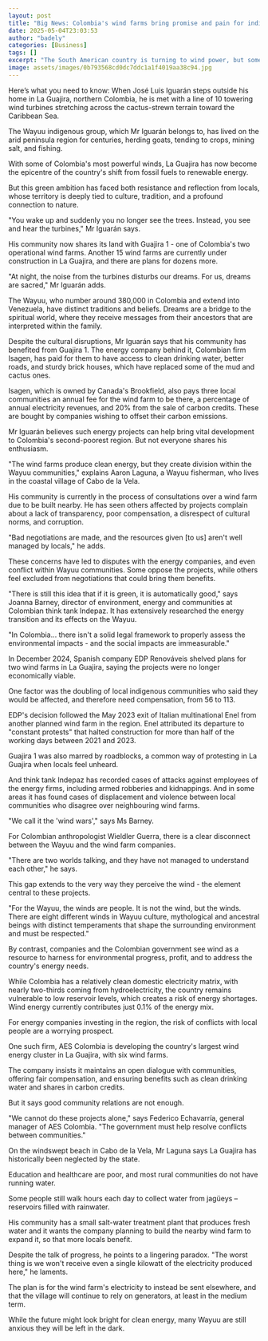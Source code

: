 ```yaml
---
layout: post
title: "Big News: Colombia's wind farms bring promise and pain for indigenous group"
date: 2025-05-04T23:03:53
author: "badely"
categories: [Business]
tags: []
excerpt: "The South American country is turning to wind power, but some local people are unhappy."
image: assets/images/0b793568cd0dc7ddc1a1f4019aa38c94.jpg
---
```


Here’s what you need to know: When José Luis Iguarán steps outside his home in La Guajira, northern Colombia, he is met with a line of 10 towering wind turbines stretching across the cactus-strewn terrain toward the Caribbean Sea.

The Wayuu indigenous group, which Mr Iguarán belongs to, has lived on the arid peninsula region for centuries, herding goats, tending to crops, mining salt, and fishing.

With some of Colombia's most powerful winds, La Guajira has now become the epicentre of the country's shift from fossil fuels to renewable energy.

But this green ambition has faced both resistance and reflection from locals, whose territory is deeply tied to culture, tradition, and a profound connection to nature.

"You wake up and suddenly you no longer see the trees. Instead, you see and hear the turbines," Mr Iguarán says.

His community now shares its land with Guajira 1 - one of Colombia's two operational wind farms. Another 15 wind farms are currently under construction in La Guajira, and there are plans for dozens more.

"At night, the noise from the turbines disturbs our dreams. For us, dreams are sacred," Mr Iguarán adds.

The Wayuu, who number around 380,000 in Colombia and extend into Venezuela, have distinct traditions and beliefs. Dreams are a bridge to the spiritual world, where they receive messages from their ancestors that are interpreted within the family.

Despite the cultural disruptions, Mr Iguarán says that his community has benefited from Guajira 1. The energy company behind it, Colombian firm Isagen, has paid for them to have access to clean drinking water, better roads, and sturdy brick houses, which have replaced some of the mud and cactus ones.

Isagen, which is owned by Canada's Brookfield, also pays three local communities an annual fee for the wind farm to be there, a percentage of annual electricity revenues, and 20% from the sale of carbon credits. These are bought by companies wishing to offset their carbon emissions.

Mr Iguarán believes such energy projects can help bring vital development to Colombia's second-poorest region. But not everyone shares his enthusiasm.

"The wind farms produce clean energy, but they create division within the Wayuu communities," explains Aaron Laguna, a Wayuu fisherman, who lives in the coastal village of Cabo de la Vela.

His community is currently in the process of consultations over a wind farm due to be built nearby. He has seen others affected by projects complain about a lack of transparency, poor compensation, a disrespect of cultural norms, and corruption.

"Bad negotiations are made, and the resources given [to us] aren't well managed by locals," he adds.

These concerns have led to disputes with the energy companies, and even conflict within Wayuu communities. Some oppose the projects, while others feel excluded from negotiations that could bring them benefits.

"There is still this idea that if it is green, it is automatically good," says Joanna Barney, director of environment, energy and communities at Colombian think tank Indepaz. It has extensively researched the energy transition and its effects on the Wayuu.

"In Colombia… there isn't a solid legal framework to properly assess the environmental impacts - and the social impacts are immeasurable."

In December 2024, Spanish company EDP Renováveis shelved plans for two wind farms in La Guajira, saying the projects were no longer economically viable.

One factor was the doubling of local indigenous communities who said they would be affected, and therefore need compensation, from 56 to 113.

EDP's decision followed the May 2023 exit of Italian multinational Enel from another planned wind farm in the region. Enel attributed its departure to "constant protests" that halted construction for more than half of the working days between 2021 and 2023.

Guajira 1 was also marred by roadblocks, a common way of protesting in La Guajira when locals feel unheard.

And think tank Indepaz has recorded cases of attacks against employees of the energy firms, including armed robberies and kidnappings. And in some areas it has found cases of displacement and violence between local communities who disagree over neighbouring wind farms.

"We call it the 'wind wars'," says Ms Barney.

For Colombian anthropologist Wieldler Guerra, there is a clear disconnect between the Wayuu and the wind farm companies.

"There are two worlds talking, and they have not managed to understand each other," he says.

This gap extends to the very way they perceive the wind - the element central to these projects.

"For the Wayuu, the winds are people. It is not the wind, but the winds. There are eight different winds in Wayuu culture, mythological and ancestral beings with distinct temperaments that shape the surrounding environment and must be respected."

By contrast, companies and the Colombian government see wind as a resource to harness for environmental progress, profit, and to address the country's energy needs.

While Colombia has a relatively clean domestic electricity matrix, with nearly two-thirds coming from hydroelectricity, the country remains vulnerable to low reservoir levels, which creates a risk of energy shortages. Wind energy currently contributes just 0.1% of the energy mix.

For energy companies investing in the region, the risk of conflicts with local people are a worrying prospect.

One such firm, AES Colombia is developing the country's largest wind energy cluster in La Guajira, with six wind farms.

The company insists it maintains an open dialogue with communities, offering fair compensation, and ensuring benefits such as clean drinking water and shares in carbon credits.

But it says good community relations are not enough.

"We cannot do these projects alone," says Federico Echavarría, general manager of AES Colombia. "The government must help resolve conflicts between communities."

On the windswept beach in Cabo de la Vela, Mr Laguna says La Guajira has historically been neglected by the state.

Education and healthcare are poor, and most rural communities do not have running water.

Some people still walk hours each day to collect water from jagüeys – reservoirs filled with rainwater.

His community has a small salt-water treatment plant that produces fresh water and it wants the company planning to build the nearby wind farm to expand it, so that more locals benefit.

Despite the talk of progress, he points to a lingering paradox. "The worst thing is we won't receive even a single kilowatt of the electricity produced here," he laments.

The plan is for the wind farm's electricity to instead be sent elsewhere, and that the village will continue to rely on generators, at least in the medium term.

While the future might look bright for clean energy, many Wayuu are still anxious they will be left in the dark.

